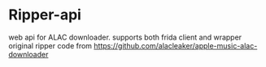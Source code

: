# Ripper-api

web api for ALAC downloader. supports both frida client and wrapper
original ripper code from https://github.com/alacleaker/apple-music-alac-downloader

